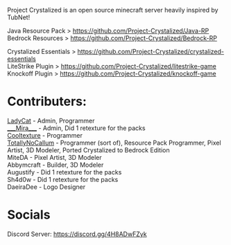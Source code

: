 Project Crystalized is an open source minecraft server heavily inspired by TubNet!

Java Resource Pack > https://github.com/Project-Crystalized/Java-RP <br>
Bedrock Resources > https://github.com/Project-Crystalized/Bedrock-RP <br>

Crystalized Essentials > https://github.com/Project-Crystalized/crystalized-essentials <br>
LiteStrike Plugin > https://github.com/Project-Crystalized/litestrike-game <br>
Knockoff Plugin > https://github.com/Project-Crystalized/knockoff-game <br>

# Contributers:
[LadyCat](https://github.com/LadyCattv) - Admin, Programmer <br>
[\_\_\_Mira\_\_\_](https://github.com/Mira438) - Admin, Did 1 retexture for the packs <br>
[Cooltexture](https://github.com/cooltexture1) - Programmer <br>
[TotallyNoCallum](https://github.com/TotallyNoCallum) - Programmer (sort of), Resource Pack Programmer, Pixel Artist, 3D Modeler, Ported Crystalized to Bedrock Edition <br>
MiteDA - Pixel Artist, 3D Modeler <br>
Abbymcraft - Builder, 3D Modeler <br>
Augustify - Did 1 retexture for the packs <br>
Sh4d0w - Did 1 retexture for the packs <br>
DaeiraDee - Logo Designer

# Socials
Discord Server: https://discord.gg/4H8ADwFZyk
